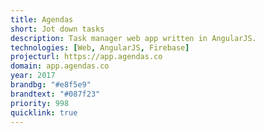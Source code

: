 ```yaml
---
title: Agendas
short: Jot down tasks
description: Task manager web app written in AngularJS.
technologies: [Web, AngularJS, Firebase]
projecturl: https://app.agendas.co
domain: app.agendas.co
year: 2017
brandbg: "#e8f5e9"
brandtext: "#087f23"
priority: 998
quicklink: true
---
```

